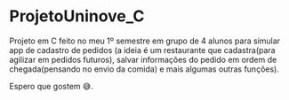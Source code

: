 # ProjetoUninove_C

Projeto em C feito no meu 1º semestre em grupo de 4 alunos para simular app de cadastro de pedidos (a ideia é um restaurante que cadastra(para agilizar em pedidos futuros), salvar informações do pedido em ordem de chegada(pensando no envio da comida) e mais algumas outras funçôes).

Espero que gostem 😅.
